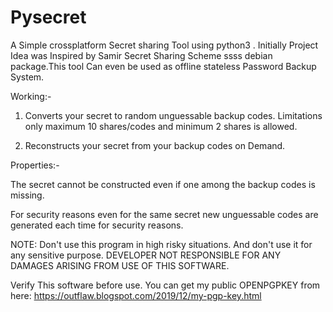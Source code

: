 # Pysecret
A Simple crossplatform Secret sharing Tool using python3 . Initially Project Idea was Inspired by Samir Secret Sharing Scheme ssss debian package.This tool Can even be used as offline stateless Password Backup System. 

Working:-

1) Converts your secret to random unguessable backup codes. Limitations only maximum 10 shares/codes and minimum 2 shares is allowed.

2) Reconstructs your secret from your backup codes on Demand.

Properties:-

The secret cannot be constructed even if one among the backup codes is missing.

For security reasons even for the same secret new unguessable codes are generated each time for security reasons. 

NOTE: Don't use this program in high risky situations. And don't use it for any sensitive purpose. DEVELOPER NOT RESPONSIBLE FOR ANY DAMAGES ARISING FROM USE OF THIS SOFTWARE.

Verify This software before use. 
You can get my public OPENPGPKEY from here: https://outflaw.blogspot.com/2019/12/my-pgp-key.html
